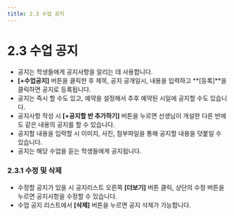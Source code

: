```yaml
---
title: 2.3 수업 공지
---
```

# 2.3 수업 공지

* 공지는 학생들에게 공지사항을 알리는 데 사용합니다.
* **\[+수업공지]** 버튼을 클릭한 후 제목, 공지 공개일시, 내용을 입력하고 **\[등록]**을 클릭하면 공지로 등록됩니다. 
* 공지는 즉시 할 수도 있고, 예약을 설정해서 추후 예약된 시일에 공지할 수도 있습니다.
* 공지사항 작성 시 **\[+공지할 반 추가하기]** 버튼을 누르면 선생님이 개설한 다른 반에도 같은 내용의 공지를 할 수 있습니다. 
* 공지할 내용을 입력할 시 이미지, 사진, 첨부파일을 통해 공지할 내용을 덧붙일 수 있습니다.
* 공지는 해당 수업을 듣는 학생들에게 공지됩니다.

### 2.3.1 수정 및 삭제

* 수정할 공지가 있을 시 공지리스트 오른쪽 **\[더보기]** 버튼 클릭, 상단의 수정 버튼을 누르면 공지사항을 수정할 수 있습니다. 
* 수업 공지 리스트에서 **\[삭제]** 버튼을 누르면 공지 삭제가 가능합니다.
